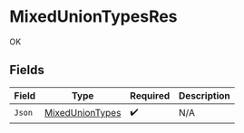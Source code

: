 # MixedUnionTypesRes

OK


## Fields

| Field                                                     | Type                                                      | Required                                                  | Description                                               |
| --------------------------------------------------------- | --------------------------------------------------------- | --------------------------------------------------------- | --------------------------------------------------------- |
| `Json`                                                    | [MixedUnionTypes](../../Models/Shared/MixedUnionTypes.md) | :heavy_check_mark:                                        | N/A                                                       |